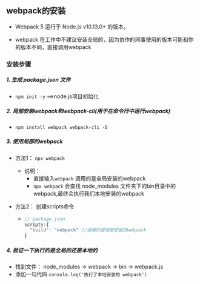 ## webpack的安装

- Webpack 5 运行于 Node.js v10.13.0+ 的版本。


- webpack 在工作中不建议安装全局的，因为协作的同事使用的版本可能和你的版本不同，直接调用webpack

### 安装步骤

##### 1. 生成 package.json 文件

- `npm init -y` ==>node.js项目初始化

##### 2. 局部安装webpack和webpack-cli(用于在命令行中运行webpack)

- `npm install webpack webpack-cli -D`

##### 3. 使用局部的webpack

- 方法1： `npx webpack`

  - 说明：
    - 直接输入`webpack` 调用的是全局安装的webpack
    - `npx webpack` 会查找 node_modules 文件夹下的bin目录中的webpack,最终会执行我们本地安装的webpack

- 方法2： 创建scripts命令

  - ```js
    // package.json
    scripts:{
      "build": "webpack" //调用的是局部安装的webpack
    }
    ```

##### 4. 验证一下执行的是全局的还是本地的

- 找到文件： node_modules -> webpack -> bin -> webpack.js
- 添加一句代码 `console.log('执行了本地安装的 webpack')`